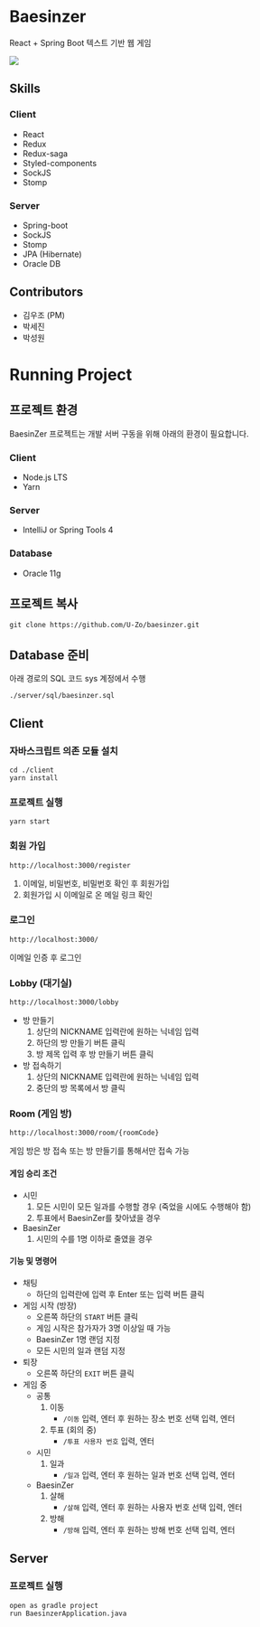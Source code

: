 # Baesinzer

React + Spring Boot 텍스트 기반 웹 게임

![](https://github.com/U-Zo/project-w/blob/master/_github_img/main.png)

## Skills

### Client

- React
- Redux
- Redux-saga
- Styled-components
- SockJS
- Stomp

### Server

- Spring-boot
- SockJS
- Stomp
- JPA (Hibernate)
- Oracle DB

## Contributors

- 김우조 (PM)
- 박세진
- 박성원

# Running Project

## 프로젝트 환경

BaesinZer 프로젝트는 개발 서버 구동을 위해 아래의 환경이 필요합니다.

### Client

- Node.js LTS
- Yarn

### Server

- IntelliJ or Spring Tools 4

### Database

- Oracle 11g

## 프로젝트 복사

```
git clone https://github.com/U-Zo/baesinzer.git
```

## Database 준비

아래 경로의 SQL 코드 sys 계정에서 수행

```
./server/sql/baesinzer.sql
```

## Client

### 자바스크립트 의존 모듈 설치

```
cd ./client
yarn install
```

### 프로젝트 실행

```
yarn start
```

### 회원 가입

```
http://localhost:3000/register
```

1. 이메일, 비밀번호, 비밀번호 확인 후 회원가입
2. 회원가입 시 이메일로 온 메일 링크 확인

### 로그인

```
http://localhost:3000/
```

이메일 인증 후 로그인

### Lobby (대기실)

```
http://localhost:3000/lobby
```

- 방 만들기
  1. 상단의 NICKNAME 입력란에 원하는 닉네임 입력
  2. 하단의 방 만들기 버튼 클릭
  3. 방 제목 입력 후 방 만들기 버튼 클릭
- 방 접속하기
  1. 상단의 NICKNAME 입력란에 원하는 닉네임 입력
  2. 중단의 방 목록에서 방 클릭

### Room (게임 방)

```
http://localhost:3000/room/{roomCode}
```

게임 방은 방 접속 또는 방 만들기를 통해서만 접속 가능

#### 게임 승리 조건

- 시민
  1. 모든 시민이 모든 일과를 수행할 경우 (죽었을 시에도 수행해야 함)
  2. 투표에서 BaesinZer를 찾아냈을 경우
- BaesinZer
  1. 시민의 수를 1명 이하로 줄였을 경우

#### 기능 및 명령어

- 채팅
  - 하단의 입력란에 입력 후 Enter 또는 입력 버튼 클릭
- 게임 시작 (방장)
  - 오른쪽 하단의 `START` 버튼 클릭
  - 게임 시작은 참가자가 3명 이상일 때 가능
  - BaesinZer 1명 랜덤 지정
  - 모든 시민의 일과 랜덤 지정
- 퇴장
  - 오른쪽 하단의 `EXIT` 버튼 클릭
- 게임 중
  - 공통
    1. 이동
        - `/이동` 입력, 엔터 후 원하는 장소 번호 선택 입력, 엔터
    2. 투표 (회의 중)
        - `/투표 사용자 번호` 입력, 엔터
  - 시민
    1. 일과
        - `/일과` 입력, 엔터 후 원하는 일과 번호 선택 입력, 엔터
  - BaesinZer
    1. 살해
        - `/살해` 입력, 엔터 후 원하는 사용자 번호 선택 입력, 엔터
    2. 방해
        - `/방해` 입력, 엔터 후 원하는 방해 번호 선택 입력, 엔터

## Server

### 프로젝트 실행

```
open as gradle project
run BaesinzerApplication.java
```

